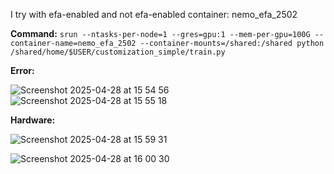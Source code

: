 I try with efa-enabled and not efa-enabled container: nemo_efa_2502

**Command:** `srun --ntasks-per-node=1 --gres=gpu:1 --mem-per-gpu=100G --container-name=nemo_efa_2502 --container-mounts=/shared:/shared python /shared/home/$USER/customization_simple/train.py`

**Error:**

![Screenshot 2025-04-28 at 15 54 56](https://github.com/user-attachments/assets/97cd91de-0cd5-4eea-b1c4-d75722566948)
![Screenshot 2025-04-28 at 15 55 18](https://github.com/user-attachments/assets/92f4fa28-501a-48c5-ab9e-b50ce2769090)

**Hardware:**

![Screenshot 2025-04-28 at 15 59 31](https://github.com/user-attachments/assets/2935cb9e-927d-4b7b-a12f-627070af247c)

![Screenshot 2025-04-28 at 16 00 30](https://github.com/user-attachments/assets/1473bf77-d0a1-4bfb-83da-4bb0788a766a)
